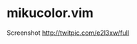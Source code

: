 mikucolor.vim
=============
Screenshot
<a href="http://twitpic.com/e2l3xw/full">http://twitpic.com/e2l3xw/full</a>
